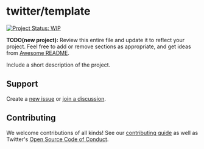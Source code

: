 # twitter/template

[![Project Status: WIP](https://www.repostatus.org/badges/latest/wip.svg)](https://www.repostatus.org/#wip)

**TODO(new project):** Review this entire file and update it to reflect your
project. Feel free to add or remove sections as appropriate, and get ideas from
[Awesome README](https://github.com/matiassingers/awesome-readme).

Include a short description of the project.

## Support

Create a [new issue](https://github.com/twitter/template/issues/new/choose) or
[join a discussion](https://github.com/twitter/template/discussions).

## Contributing

We welcome contributions of all kinds! See our [contributing
guide](CONTRIBUTING.md) as well as Twitter's [Open Source Code of
Conduct](https://github.com/twitter/.github/blob/master/code-of-conduct.md).

